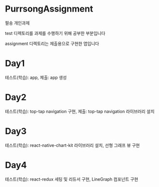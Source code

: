 # PurrsongAssignment
펄송 개인과제

test 디렉토리를 과제를 수행하기 위해 공부한 부분입니다

assignment 디렉토리는 제출용으로 구현한 앱입니다



# Day1
테스트(학습): app, 제출: app 생성

# Day2
테스트(학습): top-tap navigation 구현, 제출: top-tap navigation 라이브러리 설치

# Day3
테스트(학습): react-native-chart-kit 라이브러리 설치, 선형 그래프 뷰 구현

# Day4
테스트(학습): react-redux 세팅 및 리듀서 구현, LineGraph 컴포넌트 구현